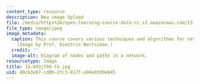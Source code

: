 ```yaml
---
content_type: resource
description: New image Upload
file: /media/https%3A/open-learning-course-data-rc.s3.amazonaws.com/15-093j-optimization-methods-fall-2009/40cb3e87cd0b2fc3817fa94a93d9e845_15-093jf09-th.jpg
file_type: image/jpeg
image_metadata:
  caption: This course covers various techniques and algorithms for network optimization.
    (Image by Prof. Dimitris Bertsimas.)
  credit: ''
  image-alt: Diagram of nodes and paths in a network.
resourcetype: Image
title: 15-093jf09-th.jpg
uid: 40cb3e87-cd0b-2fc3-817f-a94a93d9e845
---
```

